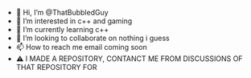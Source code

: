 - 👋 Hi, I’m @ThatBubbledGuy
- 👀 I’m interested in c++ and gaming
- 🌱 I’m currently learning c++ 
- 💞️ I’m looking to collaborate on nothing i guess
- 📫 How to reach me email coming soon
- ⚠️ I MADE A REPOSITORY, CONTANCT ME FROM DISCUSSIONS OF THAT REPOSITORY FOR  
<!---
ThatBubbledGuy/ThatBubbledGuy is a ✨ special ✨ repository because its `README.md` (this file) appears on your GitHub profile.
You can click the Preview link to take a look at your changes.
--->
